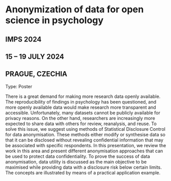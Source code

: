 # Anonymization of data for open science in psychology

## IMPS 2024
## 15 – 19 JULY 2024
## PRAGUE, CZECHIA

Type: Poster

There is a great demand for making more research data openly available. The reproducibility of findings in psychology has been questioned, and more openly available data would make research more transparent and accessible. Unfortunately, many datasets cannot be publicly available for privacy reasons. On the other hand, researchers are increasingly more expected to share data with others for review, reanalysis, and reuse. To solve this issue, we suggest using methods of Statistical Disclosure Control for data anonymisation. These methods either modify or synthesise data so that it can be disclosed without revealing confidential information that may be associated with specific respondents. In this presentation, we review the work in this area and present different anonymisation approaches that can be used to protect data confidentiality. To prove the success of data anonymisation, data utility is discussed as the main objective to be maximised while providing data with a disclosure risk below certain limits. The concepts are illustrated by means of a practical application example.

